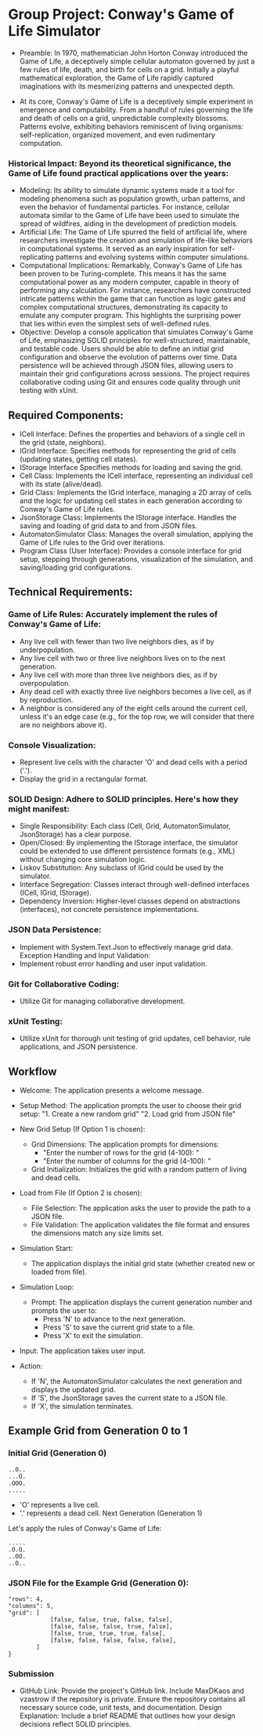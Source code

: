 # Group Project: Conway's Game of Life Simulator

- Preamble: In 1970, mathematician John Horton Conway introduced the Game of Life, a deceptively simple cellular automaton governed by just a few rules of life, death, and birth for cells on a grid. Initially a playful mathematical exploration, the Game of Life rapidly captured imaginations with its mesmerizing patterns and unexpected depth.

- At its core, Conway's Game of Life is a deceptively simple experiment in emergence and computability. From a handful of rules governing the life and death of cells on a grid, unpredictable complexity blossoms. Patterns evolve, exhibiting behaviors reminiscent of living organisms: self-replication, organized movement, and even rudimentary computation.

### Historical Impact: Beyond its theoretical significance, the Game of Life found practical applications over the years:

- Modeling: Its ability to simulate dynamic systems made it a tool for modeling phenomena such as population growth, urban patterns, and even the behavior of fundamental particles. For instance, cellular automata similar to the Game of Life have been used to simulate the spread of wildfires, aiding in the development of prediction models.
- Artificial Life: The Game of Life spurred the field of artificial life, where researchers investigate the creation and simulation of life-like behaviors in computational systems. It served as an early inspiration for self-replicating patterns and evolving systems within computer simulations.
- Computational Implications: Remarkably, Conway's Game of Life has been proven to be Turing-complete. This means it has the same computational power as any modern computer, capable in theory of performing any calculation. For instance, researchers have constructed intricate patterns within the game that can function as logic gates and complex computational structures, demonstrating its capacity to emulate any computer program. This highlights the surprising power that lies within even the simplest sets of well-defined rules.
- Objective: Develop a console application that simulates Conway's Game of Life, emphasizing SOLID principles for well-structured, maintainable, and testable code. Users should be able to define an initial grid configuration and observe the evolution of patterns over time. Data persistence will be achieved through JSON files, allowing users to maintain their grid configurations across sessions. The project requires collaborative coding using Git and ensures code quality through unit testing with xUnit.

## Required Components:

- ICell Interface: Defines the properties and behaviors of a single cell in the grid (state, neighbors).
- IGrid Interface: Specifies methods for representing the grid of cells (updating states, getting cell states).
- IStorage Interface Specifies methods for loading and saving the grid.
- Cell Class: Implements the ICell interface, representing an individual cell with its state (alive/dead).
- Grid Class: Implements the IGrid interface, managing a 2D array of cells and the logic for updating cell states in each generation according to Conway's Game of Life rules.
- JsonStorage Class: Implements the IStorage interface. Handles the saving and loading of grid data to and from JSON files.
- AutomatonSimulator Class: Manages the overall simulation, applying the Game of Life rules to the Grid over iterations.
- Program Class (User Interface): Provides a console interface for grid setup, stepping through generations, visualization of the simulation, and saving/loading grid configurations.

## Technical Requirements:

###  Game of Life Rules: Accurately implement the rules of Conway's Game of Life:
- Any live cell with fewer than two live neighbors dies, as if by underpopulation.
- Any live cell with two or three live neighbors lives on to the next generation.
- Any live cell with more than three live neighbors dies, as if by overpopulation.
- Any dead cell with exactly three live neighbors becomes a live cell, as if by reproduction.
- A neighbor is considered any of the eight cells around the current cell, unless it's an edge case (e.g., for the top row, we will consider that there are no neighbors above it).
### Console Visualization:
- Represent live cells with the character 'O' and dead cells with a period ('.').
- Display the grid in a rectangular format.
### SOLID Design: Adhere to SOLID principles. Here's how they might manifest:
- Single Responsibility: Each class (Cell, Grid, AutomatonSimulator, JsonStorage) has a clear purpose.
- Open/Closed: By implementing the IStorage interface, the simulator could be extended to use different persistence formats (e.g., XML) without changing core simulation logic.
- Liskov Substitution: Any subclass of IGrid could be used by the simulator.
- Interface Segregation: Classes interact through well-defined interfaces (ICell, IGrid, IStorage).
- Dependency Inversion: Higher-level classes depend on abstractions (interfaces), not concrete persistence implementations.
### JSON Data Persistence:
- Implement with System.Text.Json to effectively manage grid data.
Exception Handling and Input Validation: 
- Implement robust error handling and user input validation.
### Git for Collaborative Coding:
- Utilize Git for managing collaborative development.
### xUnit Testing:
- Utilize xUnit for thorough unit testing of grid updates, cell behavior, rule applications, and JSON persistence.
## Workflow

- Welcome: The application presents a welcome message.

- Setup Method: The application prompts the user to choose their grid setup:
    "1. Create a new random grid"
    "2. Load grid from JSON file"
 
- New Grid Setup (If Option 1 is chosen):

    - Grid Dimensions: The application prompts for dimensions:
        - "Enter the number of rows for the grid (4-100): "
        - "Enter the number of columns for the grid (4-100): "
    - Grid Initialization: Initializes the grid with a random pattern of living and dead cells.
     
-  Load from File (If Option 2 is chosen):

    - File Selection: The application asks the user to provide the path to a JSON file.
    - File Validation: The application validates the file format and ensures the dimensions match any size limits set.
- Simulation Start:

    -  The application displays the initial grid state (whether created new or loaded from file).
     
- Simulation Loop:

    - Prompt: The application displays the current generation number and prompts the user to:
        - Press 'N' to advance to the next generation.
        - Press 'S' to save the current grid state to a file.
        - Press 'X' to exit the simulation.
         
- Input: The application takes user input.
- Action:
    - If 'N', the AutomatonSimulator calculates the next generation and displays the updated grid.
    - If 'S', the JsonStorage saves the current state to a JSON file.
    - If 'X', the simulation terminates.

## Example Grid from Generation 0 to 1

### Initial Grid (Generation 0)

```
..O..
...O.
.OOO.
.....
```
- 'O' represents a live cell.
- '.' represents a dead cell.
Next Generation (Generation 1)

Let's apply the rules of Conway's Game of Life:

```
.....
.O.O.
..OO.
..O..
```
### JSON File for the Example Grid (Generation 0):

```{
"rows": 4,  
"columns": 5,  
"grid": [
            [false, false, true, false, false],
            [false, false, false, true, false],
            [false, true, true, true, false],
            [false, false, false, false, false],
        ]
}
```
### Submission

- GitHub Link: Provide the project's GitHub link. Include MaxDKaos and vzastrow if the repository is private. Ensure the repository contains all necessary source code, unit tests, and documentation.
Design Explanation: Include a brief README that outlines how your design decisions reflect SOLID principles.
